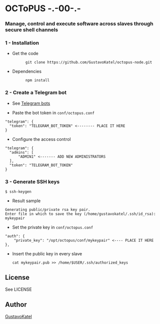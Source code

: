 # OCToPUS -.-00-.-

### Manage, control and execute software across slaves through secure shell channels

### 1 - Installation

* Get the code

            git clone https://github.com/GustavoKatel/octopus-node.git

* Dependencies

            npm install


### 2 - Create a Telegram bot

  - See [Telegram bots](https://core.telegram.org/bots)

  - Paste the bot token in `conf/octopus.conf`

  ```
  "telegram": {
    "token": "TELEGRAM_BOT_TOKEN" <-------- PLACE IT HERE
  }
  ```

  - Configure the access control
  ```
  "telegram": {
    "admins": [
        "ADMIN1" <------- ADD NEW ADMINISTRATORS
    ],
    "token": "TELEGRAM_BOT_TOKEN"
  }
  ```

### 3 - Generate SSH keys

    $ ssh-keygen

  - Result sample
  ```
  Generating public/private rsa key pair.
Enter file in which to save the key (/home/gustavokatel/.ssh/id_rsa): mykeypair
  ```
  - Set the private key in `conf/octopus.conf`

  ```
  "auth": {
      "private_key": "/opt/octopus/conf/mykeypair" <---- PLACE IT HERE
  },
  ```

  - Insert the public key in every slave

        cat mykeypair.pub >> /home/$USER/.ssh/authorized_keys

## License

See LICENSE

## Author

[GustavoKatel](http://gsampaio.info)
